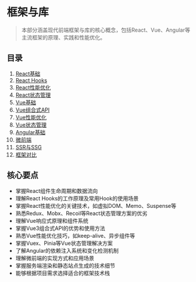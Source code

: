 # 框架与库

> 本部分涵盖现代前端框架与库的核心概念，包括React、Vue、Angular等主流框架的原理、实践和性能优化。

## 目录

1. [React基础](./01-React基础.md)
2. [React Hooks](./02-React-Hooks.md)
3. [React性能优化](./03-React性能优化.md)
4. [React状态管理](./04-React状态管理.md)
5. [Vue基础](./05-Vue基础.md)
6. [Vue组合式API](./06-Vue组合式API.md)
7. [Vue性能优化](./07-Vue性能优化.md)
8. [Vue状态管理](./08-Vue状态管理.md)
9. [Angular基础](./09-Angular基础.md)
10. [微前端](./10-微前端.md)
11. [SSR与SSG](./11-SSR与SSG.md)
12. [框架对比](./12-框架对比.md)

## 核心要点

- 掌握React组件生命周期和数据流向
- 理解React Hooks的工作原理及常用Hook的使用场景
- 掌握React性能优化的关键技术，如虚拟DOM、Memo、Suspense等
- 熟悉Redux、Mobx、Recoil等React状态管理方案的优劣
- 理解Vue响应式原理和组件系统
- 掌握Vue3组合式API的优势和使用方法
- 熟悉Vue性能优化技巧，如keep-alive、异步组件等
- 掌握Vuex、Pinia等Vue状态管理解决方案
- 了解Angular的依赖注入系统和变化检测机制
- 理解微前端的实现方式和应用场景
- 掌握服务端渲染和静态站点生成的技术细节
- 能够根据项目需求选择适合的框架技术栈